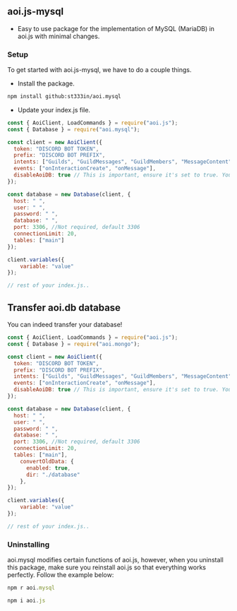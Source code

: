## aoi.js-mysql

- Easy to use package for the implementation of MySQL (MariaDB) in aoi.js with minimal changes.

### Setup

To get started with aoi.js-mysql, we have to do a couple things.

- Install the package.
```bash
npm install github:st333in/aoi.mysql
```

- Update your index.js file.

```js
const { AoiClient, LoadCommands } = require("aoi.js");
const { Database } = require("aoi.mysql");

const client = new AoiClient({
  token: "DISCORD BOT TOKEN",
  prefix: "DISCORD BOT PREFIX",
  intents: ["Guilds", "GuildMessages", "GuildMembers", "MessageContent"],
  events: ["onInteractionCreate", "onMessage"],
  disableAoiDB: true // This is important, ensure it's set to true. You can't use both at once.
});

const database = new Database(client, {
  host: " ",        
  user: " ", 
  password: " ",
  database: " ",
  port: 3306, //Not required, default 3306
  connectionLimit: 20,
  tables: ["main"]
});

client.variables({
    variable: "value"
});

// rest of your index.js..
```

## Transfer aoi.db database

You can indeed transfer your database!

```js
const { AoiClient, LoadCommands } = require("aoi.js");
const { Database } = require("aoi.mongo");

const client = new AoiClient({
  token: "DISCORD BOT TOKEN",
  prefix: "DISCORD BOT PREFIX",
  intents: ["Guilds", "GuildMessages", "GuildMembers", "MessageContent"],
  events: ["onInteractionCreate", "onMessage"],
  disableAoiDB: true // This is important, ensure it's set to true. You can't use both at once.
});

const database = new Database(client, {
  host: " ",        
  user: " ", 
  password: " ",
  database: " ",
  port: 3306, //Not required, default 3306
  connectionLimit: 20,
  tables: ["main"],
    convertOldData: {
      enabled: true,
      dir: "./database"
    },
});

client.variables({
    variable: "value"
});

// rest of your index.js..
```

### Uninstalling

aoi.mysql modifies certain functions of aoi.js, however, when you uninstall this package, make sure you reinstall aoi.js so that everything works perfectly. Follow the example below:

```js
npm r aoi.mysql
```
```js
npm i aoi.js
```

